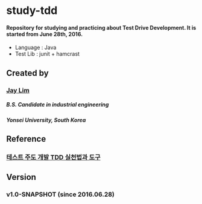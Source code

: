 # study-tdd

#### Repository for studying and practicing about Test Drive Development. It is started from June 28th, 2016.
* Language : Java
* Test Lib : junit + hamcrast

Created by
----------
### [Jay Lim](https://github.com/jisunglim)

##### B.S. Candidate in industrial engineering
##### Yonsei University, South Korea

Reference
---------
### [테스트 주도 개발 TDD 실천법과 도구](http://www.hanbit.co.kr/store/books/look.php?p_code=B3818551654)

Version
-------
### v1.0-SNAPSHOT (since 2016.06.28)
